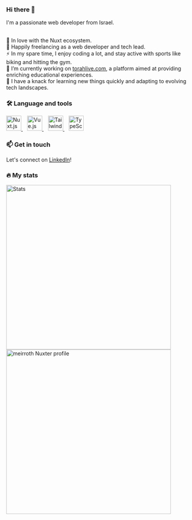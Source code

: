 ### Hi there 👋 

I'm a passionate web developer from Israel.<br><br>

💚 In love with the Nuxt ecosystem.<br>
🔭 Happily freelancing as a web developer and tech lead.<br>
⚡ In my spare time, I enjoy coding a lot, and stay active with sports like biking and hitting the gym.<br>
💼 I’m currently working on [torahlive.com](https://torahlive.com/), a platform aimed at providing enriching educational experiences.<br>
🌱 I have a knack for learning new things quickly and adapting to evolving tech landscapes.

### 🛠 Language and tools

<div>
  <a href="https://nuxt.com/" target="_blank" rel="noopener noreferrer">
    <img src="https://cdn.simpleicons.org/nuxtdotjs/00DC82" height="40" alt="Nuxt.js logo"  />
  </a>
  &nbsp;&nbsp;
  <a href="https://vuejs.org/" target="_blank" rel="noopener noreferrer">
    <img src="https://cdn.jsdelivr.net/gh/devicons/devicon/icons/vuejs/vuejs-original.svg" height="40" alt="Vue.js logo"  />
  </a>
  &nbsp;&nbsp;
  <a href="https://tailwindcss.com/" target="_blank" rel="noopener noreferrer">
    <img src="https://cdn.simpleicons.org/tailwindcss/06B6D4" height="40" alt="Tailwind CSS logo"  />
  </a>
  &nbsp;&nbsp;
  <a href="https://www.typescriptlang.org/" target="_blank" rel="noopener noreferrer">
    <img src="https://cdn.jsdelivr.net/gh/devicons/devicon/icons/typescript/typescript-original.svg" height="40" alt="TypeScript logo"  />
  </a>
</div>

### 📫 Get in touch

Let's connect on [LinkedIn](https://linkedin.com/in/meirroth)!

### 🔥 My stats

<img src="https://github-readme-stats.vercel.app/api?username=meirroth&show_icons=true&hide_border=true&theme=algolia&hide=stars&hide_title=true" alt="Stats" width="440">
<img src="https://nuxters.nuxt.com/card/meirroth/og.png" alt="meirroth Nuxter profile" width="440">
